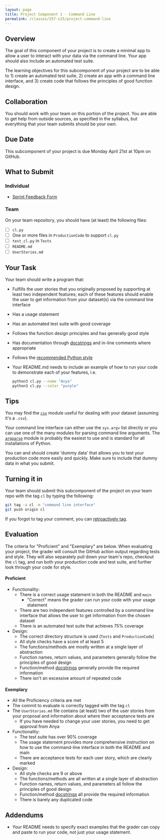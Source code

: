 ```yaml
---
layout: page
title: Project Component 1 - Command Line
permalink: /classes/257-s25/project-command-line
---
```


## Overview

The goal of this component of your project is to create a minimal app to allow a user to interact with your data via the command line.
Your app should also include an automated test suite.

The learning objectives for this subcomponent of your project are to be able to 1) create an automated test suite, 2) create an app with a command line interface, and 3) create code that follows the principles of good function design.

## Collaboration

You should work with your team on this portion of the project.
You are able to get help from outside sources, as specified in the syllabus, but everything that your team submits should be your own.

## Due Date

This subcomponent of your project is due Monday April 21st at 10pm on GitHub.

## What to Submit
### Individual
* [Sprint Feedback Form](https://docs.google.com/forms/d/e/1FAIpQLSc-BRKK_0TJzMYL_DTiJElwL216B8CRkHcchna5jzh3P-6QGg/viewform?usp=dialog)

### Team
On your team repository, you should have (at least) the following files:
- [ ] `cl.py` 
- [ ] One or more files in `ProductionCode` to support `cl.py`
- [ ] `test_cl.py` in `Tests`
- [ ] `README.md`
- [ ] `UserStories.md`

## Your Task

Your team should write a program that:
* Fulfills the user stories that you originally proposed by supporting at least two independent features; each of these features should enable the user to get information from your dataset(s) via the command line interface
* Has a usage statement
* Has an automated test suite with good coverage
* Follows the function design principles and has generally good style
* Has documentation through [docstrings](https://peps.python.org/pep-0257/) and in-line comments where appropriate
* Follows the [recommended Python style](https://peps.python.org/pep-0008/)
* Your README.md needs to include an example of how to run your code to demonstrate each of your features, i.e.

  ```zsh
  python3 cl.py --name "Anya"
  python3 cl.py --color "purple"
  ```


## Tips
You may find the [`csv`](https://docs.python.org/3/library/csv.html) module useful for dealing with your dataset (assuming it's a `.csv`).

Your command line interface can either use the `sys.argv` list directly or you can use one of the many modules for parsing command line arguments.
The [`argparse`](https://docs.python.org/3/library/argparse.html) module is probably the easiest to use and is standard for all installations of Python.

You can and should create 'dummy data' that allows you to test your production code more easily and quickly. Make sure to include that dummy data in what you submit.

## Turning it in

Your team should submit this subcomponent of the project on your team repo with the tag `cl` by typing the following:

```bash
git tag -a cl -m "command line interface"
git push origin cl
```

If you forgot to tag your comment, you can [retroactively tag](https://docs.google.com/document/d/1gt8cAmhFV9YxFE5ml2ReiGyVvwoum1MH9L0wzttqdkA/edit?usp=sharing).

## Evaluation

The criteria for "Proficient" and "Exemplary" are below.
When evaluating your project, the grader will consult the GitHub action output regarding tests and style. They will also separately pull down your team's repo, checkout the `cl` tag, and run both your production code and test suite, and further look through your code for style.

#### Proficient
* Functionality:
  * There is a correct usage statement in both the README and `main`
    * "Correct" means the grader can run your code with your usage statement
  * There are two independent features controlled by a command line interface that allows the user to get information from the chosen dataset
  * There is an automated test suite that achieves 75% coverage
* Design:
  * The correct directory structure is used (`Tests` and `ProductionCode`)
  * All style checks have a score of at least 5
  * The functions/methods are mostly written at a single layer of abstraction
  * Function names, return values, and parameters generally follow the principles of good design
  * Function/method [docstrings](https://peps.python.org/pep-0257/) generally provide the required information
  * There isn't an excessive amount of repeated code

#### Exemplary
* All the Proficiency criteria are met
* The commit to evaluate is correctly tagged with the tag `cl`
* The `UserStories.md` file contains (at least) two of the user stories from your proposal and information about where their acceptance tests are
  * If you have needed to change your user stories, you need to get approval from Anya
* Functionality:
  * The test suite has over 90% coverage
  * The usage statement provides more comprehensive instruction on how to use the command-line interface in both the README and main
  * There are acceptance tests for each user story, which are clearly marked
* Design:
  * All style checks are 9 or above
  * The functions/methods are all written at a single layer of abstraction
  * Function names, return values, and parameters all follow the principles of good design
  * Function/method [docstrings](https://peps.python.org/pep-0257/) all provide the required information
  * There is barely any duplicated code


## Addendums
* Your README needs to specify exact examples that the grader can copy and paste to run your code, not just your usage statement.
